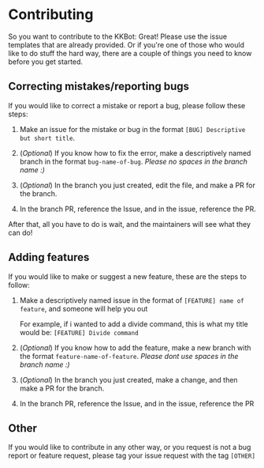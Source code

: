 # Contributing

So you want to contribute to the KKBot: Great! Please use the issue templates that are already provided. Or if you're one of those who would like to do stuff the hard way, there are a couple of things you need to know before you get started.

## Correcting mistakes/reporting bugs

If you would like to correct a mistake or report a bug, please follow these steps:

1. Make an issue for the mistake or bug in the format `[BUG] Descriptive but short title`.

2. (_Optional_) If you know how to fix the error, make a descriptively named branch in the format `bug-name-of-bug`. _Please no spaces in the branch name :)_

3. (_Optional_) In the branch you just created, edit the file, and make a PR for the branch.

4. In the branch PR, reference the Issue, and in the issue, reference the PR.

After that, all you have to do is wait, and the maintainers will see what they can do!

## Adding features

If you would like to make or suggest a new feature, these are the steps to follow:

1. Make a descriptively named issue in the format of `[FEATURE] name of feature`, and someone will help you out

   For example, if i wanted to add a divide command, this is what my title would be: `[FEATURE] Divide command`

2. (_Optional_) If you know how to add the feature, make a new branch with the format `feature-name-of-feature`. _Please dont use spaces in the branch name :)_

3. (_Optional_) In the branch you just created, make a change, and then make a PR for the branch.

4. In the branch PR, reference the Issue, and in the issue, reference the PR

## Other

If you would like to contribute in any other way, or you request is not a bug report or feature request, please tag your issue request with the tag `[OTHER]`
